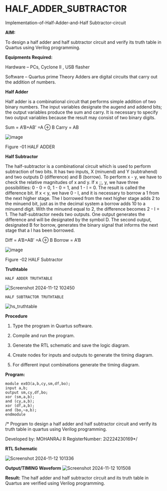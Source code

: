 # HALF_ADDER_SUBTRACTOR

Implementation-of-Half-Adder-and-Half Subtractor-circuit

**AIM:**

To design a half adder and half subtractor circuit and verify its truth table in Quartus using Verilog programming.

**Equipments Required:**

Hardware – PCs, Cyclone II , USB flasher 

Software – Quartus prime Theory Adders are digital circuits that carry out the addition of numbers.

**Half Adder**

Half adder is a combinational circuit that performs simple addition of two binary numbers. The input variables designate the augend and addend bits; the output variables produce the sum and carry. It is necessary to specify two output variables because the result may consist of two binary digits.

Sum = A’B+AB’ =A ⊕ B Carry = AB

![image](https://github.com/naavaneetha/HALF_ADDER_SUBTRACTOR/assets/154305477/bd4a0b2c-cdbc-4184-ab08-81578f121e1f)

Figure -01 HALF ADDER

**Half Subtractor**

The half-subtractor is a combinational circuit which is used to perform subtraction of two bits. It has two inputs, X (minuend) and Y (subtrahend) and two outputs D (difference) and B (borrow). To perform x - y, we have to check the relative magnitudes of x and y. If x ;;, y, we have three possibilities: 0 - 0 = 0, 1 - 0 = 1, and 1 - I = 0. The result is called the difference bit. If x < y, we have 0 - I, and it is necessary to borrow a 1 from the next higher stage. The I borrowed from the next higher stage adds 2 to the minuend bit, just as in the decimal system a borrow adds 10 to a minuend digit. With the minuend equal to 2, the difference becomes 2 - I = 1. The half-subtractor needs two outputs. One output generates the difference and will be designated by the symbol D. The second output, designated B for borrow, generates the binary signal that informs the next stage that a I has been borrowed. 

Diff = A’B+AB’ =A ⊕ B
Borrow = A’B

 ![image](https://github.com/naavaneetha/HALF_ADDER_SUBTRACTOR/assets/154305477/d76b099c-513f-4e7c-843a-e2fd028a531a)

Figure -02 HALF Subtractor

**Truthtable**

```HALF ADDER TRUTHTABLE```

![Screenshot 2024-11-12 102450](https://github.com/user-attachments/assets/ee0c7cc4-4b0f-462c-bf97-eecfacb7c1ee)

```HALF SUBTRACTOR TRUTHTABLE```

![hs_truthtable](https://github.com/user-attachments/assets/ec06694e-4c6b-43bf-90a7-aca635af6b94)



**Procedure**

1.	Type the program in Quartus software.

2.	Compile and run the program.

3.	Generate the RTL schematic and save the logic diagram.

4.	Create nodes for inputs and outputs to generate the timing diagram.

5.	For different input combinations generate the timing diagram.


**Program:**
```
module ex03(a,b,cy,sm,df,bo);
input a,b;
output sm,cy,df,bo;
xor (sm,a,b);
and (cy,a,b);
xor (df,a,b);
and (bo,~a,b);
endmodule
```

/* Program to design a half adder and half subtractor circuit and verify its truth table in quartus using Verilog programming.

Developed by: MOHANRAJ R RegisterNumber: 2i2224230169*/

**RTL Schematic**

![Screenshot 2024-11-12 101336](https://github.com/user-attachments/assets/0667ce93-345a-4bec-8c25-a2cf7cf47731)


**Output/TIMING Waveform**
![Screenshot 2024-11-12 101508](https://github.com/user-attachments/assets/0564f8a4-97da-4ce7-8740-eb97c0f35d0a)


**Result:**
 The half adder and half subtractor circuit and its truth table in Quartus are verified using Verilog programming.

